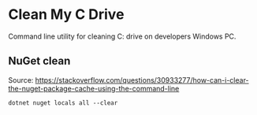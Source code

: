 Clean My C Drive
===

Command line utility for cleaning C: drive on developers Windows PC.

## NuGet clean

Source: https://stackoverflow.com/questions/30933277/how-can-i-clear-the-nuget-package-cache-using-the-command-line 

```
dotnet nuget locals all --clear
```